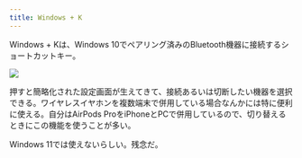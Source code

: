 ```yaml
---
title: Windows + K
---
```

Windows + Kは、Windows 10でペアリング済みのBluetooth機器に接続するショートカットキー。

![](https://lh5.googleusercontent.com/o10CMfrXjqwN9pUlWQbQSEeQlqW8iJ9tB8_BySJcitXpYHiAQkt6bd1d7oeKWx4BlFCFSpreGnmbyaaeQG4SKM-HsbaVJyEuCtHZcKVtBwkOYKzlxu8KYzVFX8zgp5Zzpbx4pA5Aq44pg8Y4YkQiMcLYUP7tk5U2ipdabqF9c4lfCEwjJspw1TLR2tuk)

押すと簡略化された設定画面が生えてきて、接続あるいは切断したい機器を選択できる。ワイヤレスイヤホンを複数端末で併用している場合なんかには特に便利に使える。自分はAirPods ProをiPhoneとPCで併用しているので、切り替えるときにこの機能を使うことが多い。

Windows 11では使えないらしい。残念だ。
